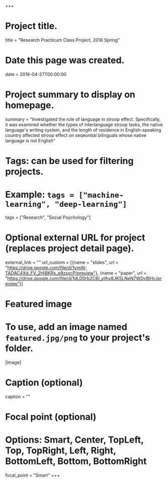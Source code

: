 +++
# Project title.
title = "Research Practicum Class Project, 2016 Spring"

# Date this page was created.
date = 2016-04-27T00:00:00

# Project summary to display on homepage.
summary = "Investigated the role of language in stroop effect. Specifically, it was examined whether the types of interlanguage stroop tasks, the native language's writing system, and the length of residence in English-speaking country affected stroop effect on seqeuntial bilinguals whose native language is not English"

# Tags: can be used for filtering projects.
# Example: `tags = ["machine-learning", "deep-learning"]`
tags = ["Research", "Social Psychology"]

# Optional external URL for project (replaces project detail page).
external_link = ""
url_custom = [{name = "slides", url = "https://drive.google.com/file/d/1ymiN-TADAC4Xd_FV_2HjBKRs_e8zsxcP/preview"}, {name = "paper", url = "https://drive.google.com/file/d/1dLD0rb2C6I_yiIhy8JKSLNeN7WDvBlHc/preview"}]

# Featured image
# To use, add an image named `featured.jpg/png` to your project's folder. 
[image]
  # Caption (optional)
  caption = ""

  # Focal point (optional)
  # Options: Smart, Center, TopLeft, Top, TopRight, Left, Right, BottomLeft, Bottom, BottomRight
  focal_point = "Smart"
+++
